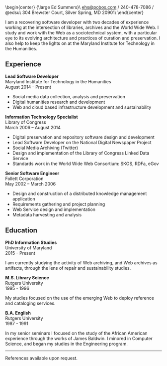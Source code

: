 \begin{center}
{\large Ed Summers}\\
ehs@pobox.com / 240-478-7086 / @edsu\\
304 Brewster Court, Silver Spring, MD 20901\\
\end{center}

I am a recovering software developer with two decades of experience working at
the intersection of libraries, archives and the World Wide Web. I study and work
with the Web as a sociotechnical system, with a particular eye to its evolving
architecture and practices of curation and preservation. I also help to keep the
lights on at the Maryland Institute for Technology in the Humanities.

## Experience

**Lead Software Developer**  
Maryland Institute for Technology in the Humanities  
August 2014 - Present

* Social media data collection, analysis and preservation
* Digital humanities research and development
* Web and cloud based infrastructure development and sustainability

**Information Technology Specialist**  
Library of Congress  
March 2006 – August 2014

* Digital preservation and repository software design and development
* Lead Software Developer on the National Digital Newspaper Project
* Social Media Archiving (Twitter)
* Design and implementation of the Library of Congress Linked Data Service
* Standards work in the World Wide Web Consortium: SKOS, RDFa, eGov

**Senior Software Engineer**  
Follett Corporation  
May 2002 – March 2006

* Design and construction of a distributed knowledge management application
* Requirements gathering and project planning
* Web Service design and implementation
* Metadata harvesting and analysis

## Education

**PhD Information Studies**  
University of Maryland  
2015 - Present

I am currently studying the activity of Web archiving, and Web archives as
artifacts, through the lens of repair and sustainability studies.

**M.S. Library Science**  
Rutgers University  
1995 - 1996

My studies focused on the use of the emerging Web to deploy reference and cataloging services.

**B.A. English**  
Rutgers University  
1987 - 1991

In my senior seminars I focused on the study of the African American experience through the works of James Baldwin. I minored in Computer Science, and began my studies in the Engineering program.

---

References available upon request.
